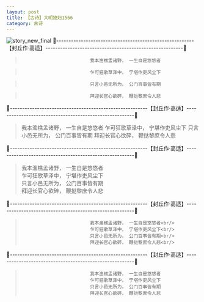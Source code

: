 ```yaml
---
layout: post
title: 【古诗】大明媳妇1566
category: 古诗
---
```

![story_new_final](http://rab41f8zg.hd-bkt.clouddn.com/img/story_new_final_0322.png)
🍑--------------------------------------------------------【封丘作·高适】--------------------------------------------------------🍑
>                              我本渔樵孟诸野， 一生自是悠悠者

>                              乍可狂歌草泽中， 宁堪作吏风尘下

>                              只言小邑无所为， 公门百事皆有期

>                              拜迎长官心欲碎， 鞭挞黎庶令人悲


🍑--------------------------------------------------------【封丘作·高适】--------------------------------------------------------🍑
>我本渔樵孟诸野， 一生自是悠悠者
>乍可狂歌草泽中， 宁堪作吏风尘下
>只言小邑无所为， 公门百事皆有期
>拜迎长官心欲碎， 鞭挞黎庶令人悲

🍑--------------------------------------------------------【封丘作·高适】--------------------------------------------------------🍑
>我本渔樵孟诸野， 一生自是悠悠者<br/>
>乍可狂歌草泽中， 宁堪作吏风尘下<br/>
>只言小邑无所为， 公门百事皆有期<br/>
>拜迎长官心欲碎， 鞭挞黎庶令人悲<br/>

🍑--------------------------------------------------------【封丘作·高适】--------------------------------------------------------🍑
>                              我本渔樵孟诸野， 一生自是悠悠者<br/>
>                              乍可狂歌草泽中， 宁堪作吏风尘下<br/>
>                              只言小邑无所为， 公门百事皆有期<br/>
>                              拜迎长官心欲碎， 鞭挞黎庶令人悲<br/>

🍑--------------------------------------------------------【封丘作·高适】--------------------------------------------------------🍑
>                              我本渔樵孟诸野， 一生自是悠悠者
>                              乍可狂歌草泽中， 宁堪作吏风尘下
>                              只言小邑无所为， 公门百事皆有期
>                              拜迎长官心欲碎， 鞭挞黎庶令人悲


